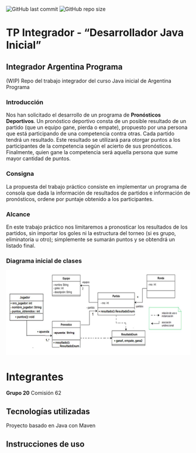 ![GitHub last commit](https://img.shields.io/github/last-commit/LucianaCHA/argProg-java)
![GitHub repo size](https://img.shields.io/github/repo-size/LucianaCHA/argProg-java)


# TP Integrador - “Desarrollador Java Inicial”
##  Integrador Argentina Programa
(WIP) Repo del trabajo integrador del curso Java inicial de Argentina Programa

### Introducción
  Nos han solicitado el desarrollo de un programa de **Pronósticos Deportivos**. Un pronóstico deportivo consta de un posible resultado de un partido (que un equipo gane, pierda o empate), propuesto por una persona que está participando de una competencia contra otras. Cada partido tendrá un resultado. Este resultado se utilizará para otorgar puntos a los participantes de la competencia según el acierto de sus pronósticos. Finalmente, quien gane la competencia será aquella persona que sume mayor cantidad de puntos. 

  ### Consigna
   La propuesta del trabajo práctico consiste en implementar un programa de consola que dada la información de resultados de partidos e información de pronósticos, ordene por puntaje obtenido a los participantes. 

   ### Alcance 
   En este trabajo práctico nos limitaremos a pronosticar los resultados de los partidos, sin importar los goles ni la estructura del torneo (si es grupo, eliminatoria u otro); simplemente se sumarán puntos y se obtendrá un listado final.

   ### Diagrama inicial de clases
   
<img src="../TrabajoFinal/assets/umlDiagram.png"/>

# Integrantes

**Grupo 20** Comisión 62

## Tecnologías utilizadas

Proyecto basado en Java con Maven

## Instrucciones de uso


